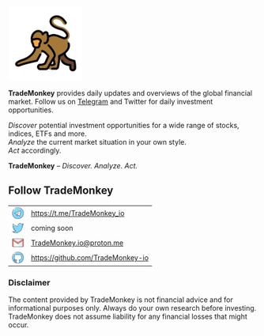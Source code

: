 <p float="center">
  <img src="images/OpenMoji_monkey.png" width="150" />
</p>

**TradeMonkey** provides daily updates and overviews of the global financial market.
Follow us on [Telegram](https://t.me/TradeMonkey_io) and Twitter for daily investment opportunities.

*Discover* potential investment opportunities for a wide range of stocks, indices, ETFs and more.\
*Analyze* the current market situation in your own style.\
*Act* accordingly.

**TradeMonkey** – *Discover. Analyze. Act.*


## Follow TradeMonkey

|   | |
|:-:|-|
| <img align="center" src="images/Telegram.png" height="25"/> | https://t.me/TradeMonkey_io       |
| <img align="center" src="images/Twitter.png" height="25"/>  | coming soon                       |
| <img align="center" src="images/E_mail.png" height="25"/>   | TradeMonkey.io@proton.me          |
| <img align="center" src="images/GitHub.png" height="25"/>   | https://github.com/TradeMonkey-io |



### Disclaimer
The content provided by TradeMonkey is not financial advice and for informational purposes only. Always do your own research before investing. TradeMonkey does not assume liability for any financial losses that might occur. 
